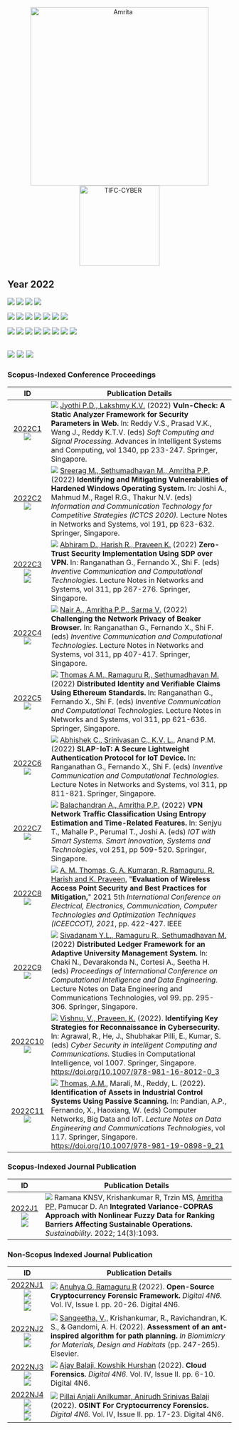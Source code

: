 <p align="center">
    <img src="https://amrita-tifac-cyber-blockchain.github.io/Amrita-TIFAC-Cyber-Blockchain/AVV_PNG.png" alt ="Amrita" width="400" />
    <img src="https://amrita.edu/wp-content/uploads/2021/09/1597668744269.jpg" alt ="TIFC-CYBER" width="180" />
</p>

## Year 2022
![](https://img.shields.io/badge/Year-2022-brightgreen) ![](https://img.shields.io/badge/Scopus_Conference-11-brightgreen) ![](https://img.shields.io/badge/Scopus_Journal-1-brightgreen)  ![](https://img.shields.io/badge/Non_Scopus_Journal-4-orange) 

![](https://img.shields.io/badge/M_Sethumadhavan-3-blue) ![](https://img.shields.io/badge/C_Srinivasan-1-blue) ![](https://img.shields.io/badge/Lakshmy_K_V-2-blue) ![](https://img.shields.io/badge/Amritha_P_P-4-blue) ![](https://img.shields.io/badge/Praveen_K-3-blue) ![](https://img.shields.io/badge/Ramaguru_R-4-blue) ![](https://img.shields.io/badge/Sangeetha_V-1-blue)

![](https://img.shields.io/badge/Inventive_Communication_and_Computational_Technologies-4-yellow) ![](https://img.shields.io/badge/Soft_Computing_and_Signal_Processing-1-yellow) ![](https://img.shields.io/badge/ICTCS-1-yellow) ![](https://img.shields.io/badge/IOT_with_Smart_Systems-1-yellow) ![](https://img.shields.io/badge/ICEECCOT-1-yellow)  ![](https://img.shields.io/badge/ICCIDE-1-yellow) ![](https://img.shields.io/badge/Cyber_Security_in_Intelligent_Computing_and_Communications-1-yellow) ![](https://img.shields.io/badge/LNDECT-1-yellow) 


![](https://img.shields.io/badge/Digital_4N6-3-yellowgreen) ![](https://img.shields.io/badge/Sustainability-1-yellowgreen)  ![](https://img.shields.io/badge/In_Biomimicry_for_Materials,_Design_and_Habitats-1-yellowgreen)
-----


### Scopus-Indexed Conference Proceedings

| ID |	Publication Details |
| :----: | -------------------------------- |
| [2022C1](https://doi.org/10.1007/978-981-16-1249-7_23) <br/> ![](https://img.shields.io/badge/-VA-darkblue) | ![](https://img.shields.io/badge/-M.Tech-blue) [Jyothi P.D., Lakshmy K.V.](a) (2022) **Vuln-Check: A Static Analyzer Framework for Security Parameters in Web.** In: Reddy V.S., Prasad V.K., Wang J., Reddy K.T.V. (eds) _Soft Computing and Signal Processing._ Advances in Intelligent Systems and Computing, vol 1340, pp 233-247. Springer, Singapore. | 
| [2022C2](https://doi.org/10.1007/978-981-16-0739-4_59) <br/> ![](https://img.shields.io/badge/-OS-darkblue) | ![](https://img.shields.io/badge/-M.Tech-blue) [Sreerag M., Sethumadhavan M., Amritha P.P.](a) (2022) **Identifying and Mitigating Vulnerabilities of Hardened Windows Operating System.** In: Joshi A., Mahmud M., Ragel R.G., Thakur N.V. (eds) _Information and Communication Technology for Competitive Strategies (ICTCS 2020)._ Lecture Notes in Networks and Systems, vol 191, pp 623-632. Springer, Singapore.|
| [2022C3](https://doi.org/10.1007/978-981-16-5529-6_22) <br/> ![](https://img.shields.io/badge/-SDN-darkblue) <br/> ![](https://img.shields.io/badge/-VPN-darkblue) | ![](https://img.shields.io/badge/-M.Tech-blue) [Abhiram D., Harish R., Praveen K.](a) (2022) **Zero-Trust Security Implementation Using SDP over VPN.** In: Ranganathan G., Fernando X., Shi F. (eds) _Inventive Communication and Computational Technologies._ Lecture Notes in Networks and Systems, vol 311, pp 267-276. Springer, Singapore. |
| [2022C4](https://doi.org/10.1007/978-981-16-5529-6_32) <br/> ![](https://img.shields.io/badge/-Browser_Security-darkblue) | ![](https://img.shields.io/badge/-M.Tech-blue) [Nair A., Amritha P.P., Sarma V.](a) (2022) **Challenging the Network Privacy of Beaker Browser.** In: Ranganathan G., Fernando X., Shi F. (eds) _Inventive Communication and Computational Technologies._ Lecture Notes in Networks and Systems, vol 311, pp 407-417. Springer, Singapore. |
| [2022C5](https://doi.org/10.1007/978-981-16-5529-6_48) <br/> ![](https://img.shields.io/badge/-Blockchain-darkblue) | ![](https://img.shields.io/badge/-MTech_Course_Project-blue) [Thomas A.M., Ramaguru R., Sethumadhavan M.](a) (2022) **Distributed Identity and Verifiable Claims Using Ethereum Standards.** In: Ranganathan G., Fernando X., Shi F. (eds) _Inventive Communication and Computational Technologies._ Lecture Notes in Networks and Systems, vol 311, pp 621-636. Springer, Singapore. |
| [2022C6](https://doi.org/10.1007/978-981-16-5529-6_61) <br/> ![](https://img.shields.io/badge/-IoT-darkblue) | ![](https://img.shields.io/badge/-M.Tech-blue) [Abhishek C., Srinivasan C., K.V. L.,](a) Anand P.M. (2022) **SLAP-IoT: A Secure Lightweight Authentication Protocol for IoT Device.** In: Ranganathan G., Fernando X., Shi F. (eds) _Inventive Communication and Computational Technologies._ Lecture Notes in Networks and Systems, vol 311, pp 811-821. Springer, Singapore. | 
| [2022C7](https://doi.org/10.1007/978-981-16-3945-6_50) <br/> ![](https://img.shields.io/badge/-VPN-darkblue) | ![](https://img.shields.io/badge/-M.Tech-blue) [Balachandran A., Amritha P.P.](a) (2022) **VPN Network Traffic Classification Using Entropy Estimation and Time-Related Features.** In: Senjyu T., Mahalle P., Perumal T., Joshi A. (eds) _IOT with Smart Systems. Smart Innovation, Systems and Technologies_, vol 251, pp 509-520. Springer, Singapore. |
| [2022C8](https://doi.org/10.1109/ICEECCOT52851.2021.9707914) <br/> ![](https://img.shields.io/badge/-Wireless-darkblue) | ![](https://img.shields.io/badge/-MTech_Course_Project-blue) [A. M. Thomas, G. A. Kumaran, R. Ramaguru, R. Harish and K. Praveen,]() "**Evaluation of Wireless Access Point Security and Best Practices for Mitigation,**" 2021 5th _International Conference on Electrical, Electronics, Communication, Computer Technologies and Optimization Techniques (ICEECCOT), 2021_, pp. 422-427. IEEE |
| [2022C9](https://doi.org/10.1007/978-981-16-7182-1_24) <br/> ![](https://img.shields.io/badge/-Blockchain-darkblue) | ![](https://img.shields.io/badge/-MTech_Course_Project-blue) [Sivadanam Y.L., Ramaguru R., Sethumadhavan M.]() (2022) **Distributed Ledger Framework for an Adaptive University Management System.** In: Chaki N., Devarakonda N., Cortesi A., Seetha H. (eds) _Proceedings of International Conference on Computational Intelligence and Data Engineering._ Lecture Notes on Data Engineering and Communications Technologies, vol 99. pp. 295-306. Springer, Singapore.|
| [2022C10](https://doi.org/10.1007/978-981-16-8012-0_3) <br/> ![](https://img.shields.io/badge/-VA-darkblue) | ![](https://img.shields.io/badge/-MTech-blue) [Vishnu, V., Praveen, K.]() (2022). **Identifying Key Strategies for Reconnaissance in Cybersecurity.** In: Agrawal, R., He, J., Shubhakar Pilli, E., Kumar, S. (eds) _Cyber Security in Intelligent Computing and Communications._ Studies in Computational Intelligence, vol 1007. Springer, Singapore. https://doi.org/10.1007/978-981-16-8012-0_3 | 
| [2022C11](https://doi.org/10.1007/978-981-19-0898-9_21) <br/> ![](https://img.shields.io/badge/-ICS-darkblue) | ![](https://img.shields.io/badge/-MTech_Internship-blue) [Thomas, A.M.,]() Marali, M., Reddy, L. (2022). **Identification of Assets in Industrial Control Systems Using Passive Scanning.** In: Pandian, A.P., Fernando, X., Haoxiang, W. (eds) Computer Networks, Big Data and IoT. _Lecture Notes on Data Engineering and Communications Technologies_, vol 117. Springer, Singapore. https://doi.org/10.1007/978-981-19-0898-9_21 | 


### Scopus-Indexed Journal Publication

| ID |	Publication Details |
| :----: | -------------------------------- |
| [2022J1](https://www.mdpi.com/2071-1050/14/3/1093) <br/> ![](https://img.shields.io/badge/-Sustainability-darkblue) <br/> ![](https://img.shields.io/badge/-Non_Linear_Fuzzy_Data-darkblue) | ![](https://img.shields.io/badge/-Faculty-blue) Ramana KNSV, Krishankumar R, Trzin MS, [Amritha PP,]() Pamucar D. An **Integrated Variance-COPRAS Approach with Nonlinear Fuzzy Data for Ranking Barriers Affecting Sustainable Operations.** _Sustainability._ 2022; 14(3):1093. | 


### Non-Scopus Indexed Journal Publication

| ID |	Publication Details |
| :----: | -------------------------------- |
| [2022NJ1](https://doi.org/10.46293/4n6/2022.02.01.03) <br/> ![](https://img.shields.io/badge/-Blockchain-darkblue) <br/> ![](https://img.shields.io/badge/-Cryptocurrency-darkblue) <br/> ![](https://img.shields.io/badge/-Forensics-darkblue)| ![](https://img.shields.io/badge/-MTech_Course_Project-blue) [Anuhya G, Ramaguru R](a) (2022). **Open-Source Cryptocurrency Forensic Framework.** _Digital 4N6._ Vol. IV, Issue I. pp. 20-26. Digital 4N6. |
| [2022NJ2](https://doi.org/10.1016/B978-0-12-821053-6.00016-3) <br/> ![](https://img.shields.io/badge/-Optimization-darkblue) <br/> ![](https://img.shields.io/badge/-Path_Planning-darkblue) | ![](https://img.shields.io/badge/-Faculty-blue) [Sangeetha, V.,]() Krishankumar, R., Ravichandran, K. S., & Gandomi, A. H. (2022). **Assessment of an ant-inspired algorithm for path planning.** _In Biomimicry for Materials, Design and Habitats_ (pp. 247-265). Elsevier.|
| [2022NJ3](https://doi.org/10.46293/4n6/2022.05.01.01) <br/> ![](https://img.shields.io/badge/-Cloud-darkblue) <br/> ![](https://img.shields.io/badge/-Forensics-darkblue)| ![](https://img.shields.io/badge/-MTech_Course_Project-blue) [Ajay Balaji, Kowshik Hurshan](a) (2022). **Cloud Forensics.** _Digital 4N6._ Vol. IV, Issue II. pp. 6-10. Digital 4N6.|
| [2022NJ4](https://doi.org/10.46293/4n6/2022.05.01.01) <br/> ![](https://img.shields.io/badge/-Blockchain-darkblue) <br/> ![](https://img.shields.io/badge/-Cryptocurrency-darkblue) <br/> ![](https://img.shields.io/badge/-Forensics-darkblue) | ![](https://img.shields.io/badge/-MTech_Course_Project-blue) [Pillai Anjali Anilkumar, Anirudh Srinivas Balaji](a) (2022). **OSINT For Cryptocurrency Forensics.** _Digital 4N6._ Vol. IV, Issue II. pp. 17-23. Digital 4N6.|
